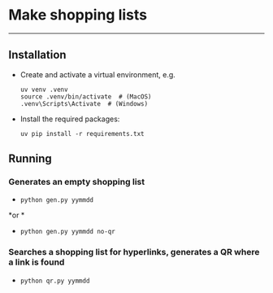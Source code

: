 # Make shopping lists

---

## Installation

- Create and activate a virtual environment, e.g.

  ```shell
  uv venv .venv
  source .venv/bin/activate  # (MacOS)
  .venv\Scripts\Activate  # (Windows)
  ```

- Install the required packages:

  ```shell
  uv pip install -r requirements.txt
  ```

## Running 

### Generates an empty shopping list

- `python gen.py yymmdd`

*or *

- `python gen.py yymmdd no-qr`

### Searches a shopping list for hyperlinks, generates a QR where a link is found

- `python qr.py yymmdd`
